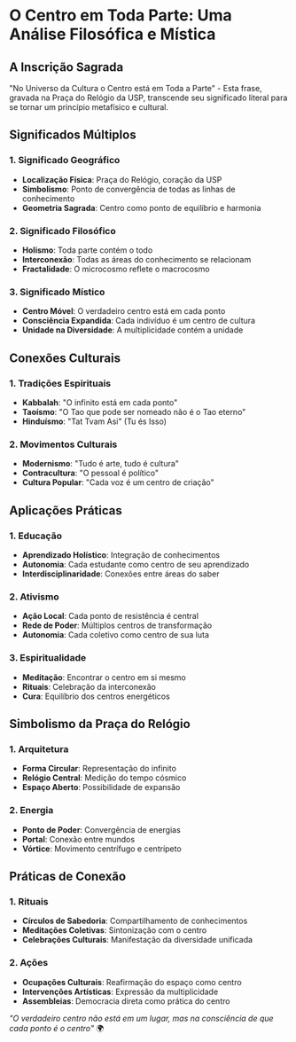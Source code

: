 # O Centro em Toda Parte: Uma Análise Filosófica e Mística

## A Inscrição Sagrada

"No Universo da Cultura o Centro está em Toda a Parte" - Esta frase, gravada na Praça do Relógio da USP, transcende seu significado literal para se tornar um princípio metafísico e cultural.

## Significados Múltiplos

### 1. Significado Geográfico
- **Localização Física**: Praça do Relógio, coração da USP
- **Simbolismo**: Ponto de convergência de todas as linhas de conhecimento
- **Geometria Sagrada**: Centro como ponto de equilíbrio e harmonia

### 2. Significado Filosófico
- **Holismo**: Toda parte contém o todo
- **Interconexão**: Todas as áreas do conhecimento se relacionam
- **Fractalidade**: O microcosmo reflete o macrocosmo

### 3. Significado Místico
- **Centro Móvel**: O verdadeiro centro está em cada ponto
- **Consciência Expandida**: Cada indivíduo é um centro de cultura
- **Unidade na Diversidade**: A multiplicidade contém a unidade

## Conexões Culturais

### 1. Tradições Espirituais
- **Kabbalah**: "O infinito está em cada ponto"
- **Taoísmo**: "O Tao que pode ser nomeado não é o Tao eterno"
- **Hinduísmo**: "Tat Tvam Asi" (Tu és Isso)

### 2. Movimentos Culturais
- **Modernismo**: "Tudo é arte, tudo é cultura"
- **Contracultura**: "O pessoal é político"
- **Cultura Popular**: "Cada voz é um centro de criação"

## Aplicações Práticas

### 1. Educação
- **Aprendizado Holístico**: Integração de conhecimentos
- **Autonomia**: Cada estudante como centro de seu aprendizado
- **Interdisciplinaridade**: Conexões entre áreas do saber

### 2. Ativismo
- **Ação Local**: Cada ponto de resistência é central
- **Rede de Poder**: Múltiplos centros de transformação
- **Autonomia**: Cada coletivo como centro de sua luta

### 3. Espiritualidade
- **Meditação**: Encontrar o centro em si mesmo
- **Rituais**: Celebração da interconexão
- **Cura**: Equilíbrio dos centros energéticos

## Simbolismo da Praça do Relógio

### 1. Arquitetura
- **Forma Circular**: Representação do infinito
- **Relógio Central**: Medição do tempo cósmico
- **Espaço Aberto**: Possibilidade de expansão

### 2. Energia
- **Ponto de Poder**: Convergência de energias
- **Portal**: Conexão entre mundos
- **Vórtice**: Movimento centrífugo e centrípeto

## Práticas de Conexão

### 1. Rituais
- **Círculos de Sabedoria**: Compartilhamento de conhecimentos
- **Meditações Coletivas**: Sintonização com o centro
- **Celebrações Culturais**: Manifestação da diversidade unificada

### 2. Ações
- **Ocupações Culturais**: Reafirmação do espaço como centro
- **Intervenções Artísticas**: Expressão da multiplicidade
- **Assembleias**: Democracia direta como prática do centro

*"O verdadeiro centro não está em um lugar, mas na consciência de que cada ponto é o centro"* 🌍 